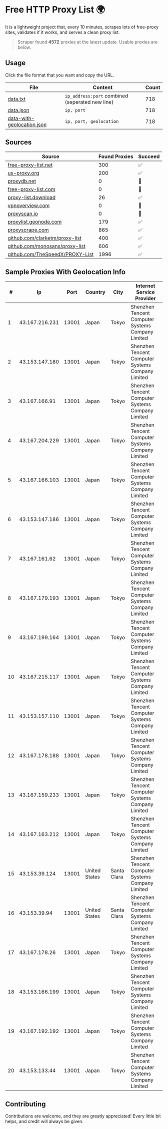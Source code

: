 
# Free HTTP Proxy List 🌍

It is a lightweight project that, every 10 minutes, scrapes lots of free-proxy sites, validates if it works, and serves a clean proxy list.


> Scraper found **4572** proxies at the latest update. Usable proxies are below.

## Usage

Click the file format that you want and copy the URL.


|File|Content|Count|
|----|-------|-----|
|[data.txt](https://raw.githubusercontent.com/themiralay/Proxy-List-World/master/data.txt)|`ip_address:port` combined (seperated new line)|718|
|[data.json](https://raw.githubusercontent.com/themiralay/Proxy-List-World/master/data.json)|`ip, port`|718|
|[data-with-geolocation.json](https://raw.githubusercontent.com/themiralay/Proxy-List-World/master/data-with-geolocation.json)|`ip, port, geolocation`|718|

## Sources

|Source|Found Proxies|Succeed|
|------|-------------|-------|
|[free-proxy-list.net](https://free-proxy-list.net)|300|✅|
|[us-proxy.org](https://www.us-proxy.org)|200|✅|
|[proxydb.net](http://proxydb.net)|0|🚫|
|[free-proxy-list.com](https://free-proxy-list.com/?page=&port=&type%5B%5D=http&type%5B%5D=https&up_time=0&search=Search)|0|🚫|
|[proxy-list.download](https://www.proxy-list.download/HTTP)|26|✅|
|[vpnoverview.com](https://vpnoverview.com/privacy/anonymous-browsing/free-proxy-servers)|0|🚫|
|[proxyscan.io](https://www.proxyscan.io)|0|🚫|
|[proxylist.geonode.com](https://proxylist.geonode.com/api/proxy-list?limit=300&page=1&sort_by=lastChecked&sort_type=desc&protocols=http,https)|179|✅|
|[proxyscrape.com](https://api.proxyscrape.com/v2/?request=displayproxies&protocol=http&timeout=10000&country=all&ssl=all&anonymity=all)|865|✅|
|[github.com/clarketm/proxy-list](https://raw.githubusercontent.com/clarketm/proxy-list/master/proxy-list-raw.txt)|400|✅|
|[github.com/monosans/proxy-list](https://raw.githubusercontent.com/monosans/proxy-list/main/proxies/http.txt)|606|✅|
|[github.com/TheSpeedX/PROXY-List](https://raw.githubusercontent.com/TheSpeedX/PROXY-List/master/http.txt)|1996|✅|


## Sample Proxies With Geolocation Info

|#|Ip|Port|Country|City|Internet Service Provider|
|-|--|----|-------|----|-------------------------|
|1|43.167.216.231|13001|Japan|Tokyo|Shenzhen Tencent Computer Systems Company Limited|
|2|43.153.147.180|13001|Japan|Tokyo|Shenzhen Tencent Computer Systems Company Limited|
|3|43.167.166.91|13001|Japan|Tokyo|Shenzhen Tencent Computer Systems Company Limited|
|4|43.167.204.229|13001|Japan|Tokyo|Shenzhen Tencent Computer Systems Company Limited|
|5|43.167.166.103|13001|Japan|Tokyo|Shenzhen Tencent Computer Systems Company Limited|
|6|43.153.147.186|13001|Japan|Tokyo|Shenzhen Tencent Computer Systems Company Limited|
|7|43.167.161.62|13001|Japan|Tokyo|Shenzhen Tencent Computer Systems Company Limited|
|8|43.167.179.193|13001|Japan|Tokyo|Shenzhen Tencent Computer Systems Company Limited|
|9|43.167.199.164|13001|Japan|Tokyo|Shenzhen Tencent Computer Systems Company Limited|
|10|43.167.215.117|13001|Japan|Tokyo|Shenzhen Tencent Computer Systems Company Limited|
|11|43.153.157.110|13001|Japan|Tokyo|Shenzhen Tencent Computer Systems Company Limited|
|12|43.167.178.188|13001|Japan|Tokyo|Shenzhen Tencent Computer Systems Company Limited|
|13|43.167.159.233|13001|Japan|Tokyo|Shenzhen Tencent Computer Systems Company Limited|
|14|43.167.163.212|13001|Japan|Tokyo|Shenzhen Tencent Computer Systems Company Limited|
|15|43.153.39.124|13001|United States|Santa Clara|Shenzhen Tencent Computer Systems Company Limited|
|16|43.153.39.94|13001|United States|Santa Clara|Shenzhen Tencent Computer Systems Company Limited|
|17|43.167.178.26|13001|Japan|Tokyo|Shenzhen Tencent Computer Systems Company Limited|
|18|43.153.166.199|13001|Japan|Tokyo|Shenzhen Tencent Computer Systems Company Limited|
|19|43.167.192.192|13001|Japan|Tokyo|Shenzhen Tencent Computer Systems Company Limited|
|20|43.153.133.44|13001|Japan|Tokyo|Shenzhen Tencent Computer Systems Company Limited|



## Contributing

Contributions are welcome, and they are greatly appreciated! Every
little bit helps, and credit will always be given.

